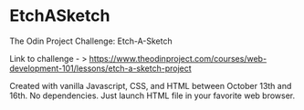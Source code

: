 # EtchASketch
The Odin Project Challenge: Etch-A-Sketch

Link to challenge - > https://www.theodinproject.com/courses/web-development-101/lessons/etch-a-sketch-project

Created with vanilla Javascript, CSS, and HTML between October 13th and 16th.
No dependencies. Just launch HTML file in your favorite web browser.
